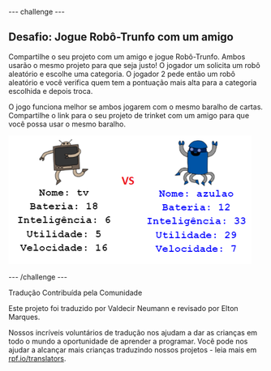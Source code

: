 --- challenge ---

## Desafio: Jogue Robô-Trunfo com um amigo

Compartilhe o seu projeto com um amigo e jogue Robô-Trunfo. Ambos usarão o mesmo projeto para que seja justo! O jogador um solicita um robô aleatório e escolhe uma categoria. O jogador 2 pede então um robô aleatório e você verifica quem tem a pontuação mais alta para a categoria escolhida e depois troca.

O jogo funciona melhor se ambos jogarem com o mesmo baralho de cartas. Compartilhe o link para o seu projeto de trinket com um amigo para que você possa usar o mesmo baralho.

![screenshot](images/robotrumps-play.png)

--- /challenge ---

Tradução Contribuída pela Comunidade

Este projeto foi traduzido por Valdecir Neumann e revisado por Elton Marques.

Nossos incríveis voluntários de tradução nos ajudam a dar as crianças em todo o mundo a oportunidade de aprender a programar. Você pode nos ajudar a alcançar mais crianças traduzindo nossos projetos - leia mais em [rpf.io/translators](https://rpf.io/translators).